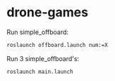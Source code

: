 # drone-games

Run simple_offboard:

```bash
roslaunch offboard.launch num:=X
```

Run 3 simple_offboard's:

```bash
roslaunch main.launch
```

